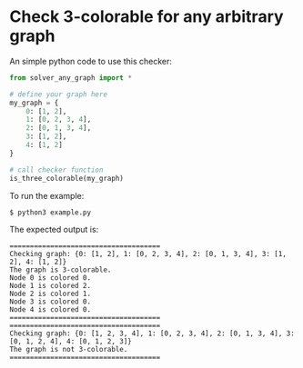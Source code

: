 # Check 3-colorable for any arbitrary graph

An simple python code to use this checker:
```python
from solver_any_graph import *

# define your graph here
my_graph = {
    0: [1, 2],
    1: [0, 2, 3, 4],
    2: [0, 1, 3, 4],
    3: [1, 2],
    4: [1, 2]
}

# call checker function
is_three_colorable(my_graph)
```

To run the example:
```
$ python3 example.py
```

The expected output is:
```
=====================================
Checking graph: {0: [1, 2], 1: [0, 2, 3, 4], 2: [0, 1, 3, 4], 3: [1, 2], 4: [1, 2]}
The graph is 3-colorable.
Node 0 is colored 0.
Node 1 is colored 2.
Node 2 is colored 1.
Node 3 is colored 0.
Node 4 is colored 0.
=====================================
=====================================
Checking graph: {0: [1, 2, 3, 4], 1: [0, 2, 3, 4], 2: [0, 1, 3, 4], 3: [0, 1, 2, 4], 4: [0, 1, 2, 3]}
The graph is not 3-colorable.
=====================================
```